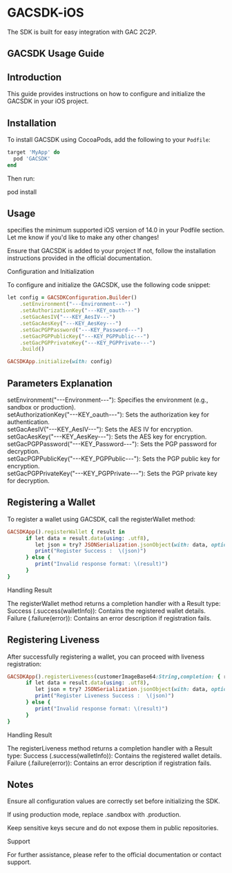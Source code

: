 # GACSDK-iOS
The SDK is built for easy integration with GAC 2C2P.

## GACSDK Usage Guide  

## Introduction  
This guide provides instructions on how to configure and initialize the GACSDK in your iOS project.  

## Installation  

To install GACSDK using CocoaPods, add the following to your `Podfile`:  
```ruby
target 'MyApp' do
  pod 'GACSDK'
end
```
Then run:

pod install

## Usage
specifies the minimum supported iOS version of 14.0 in your Podfile section. Let me know if you'd like to make any other changes!

Ensure that GACSDK is added to your project If not, follow the installation instructions provided in the official documentation.

Configuration and Initialization

To configure and initialize the GACSDK, use the following code snippet:
```ruby
let config = GACSDKConfiguration.Builder()
    .setEnvironment("---Environment---")
    .setAuthorizationKey("---KEY_oauth---")
    .setGacAesIV("---KEY_AesIV---")
    .setGacAesKey("---KEY_AesKey---")
    .setGacPGPPassword("---KEY_Password---")
    .setGacPGPPublicKey("---KEY_PGPPublic---")
    .setGacPGPPrivateKey("---KEY_PGPPrivate---")
    .build()

GACSDKApp.initialize(with: config)
```
## Parameters Explanation

setEnvironment("---Environment---"): Specifies the environment (e.g., sandbox or production).<br/>
setAuthorizationKey("---KEY_oauth---"): Sets the authorization key for authentication.<br/>
setGacAesIV("---KEY_AesIV---"): Sets the AES IV for encryption.<br/>
setGacAesKey("---KEY_AesKey---"): Sets the AES key for encryption.<br/>
setGacPGPPassword("---KEY_Password---"): Sets the PGP password for decryption.<br/>
setGacPGPPublicKey("---KEY_PGPPublic---"): Sets the PGP public key for encryption.<br/>
setGacPGPPrivateKey("---KEY_PGPPrivate---"): Sets the PGP private key for decryption.<br/>


## Registering a Wallet

To register a wallet using GACSDK, call the registerWallet method:
```ruby
GACSDKApp().registerWallet { result in
      if let data = result.data(using: .utf8),
         let json = try? JSONSerialization.jsonObject(with: data, options: []) as?[String: Any]{
         print("Register Success :  \(json)")
      } else {
         print("Invalid response format: \(result)")
      }
}
```

Handling Result

The registerWallet method returns a completion handler with a Result type:
Success (.success(walletInfo)): Contains the registered wallet details.
Failure (.failure(error)): Contains an error description if registration fails.


## Registering Liveness

After successfully registering a wallet, you can proceed with liveness registration:
```ruby
GACSDKApp().registerLiveness(customerImageBase64:String,completion: { result  in
      if let data = result.data(using: .utf8),
         let json = try? JSONSerialization.jsonObject(with: data, options: []) as?[String: Any]{
         print("Register Liveness Success :  \(json)")
      } else {
         print("Invalid response format: \(result)")
      }
}
```


Handling Result

The registerLiveness method returns a completion handler with a Result type:
Success (.success(walletInfo)): Contains the registered wallet details.
Failure (.failure(error)): Contains an error description if registration fails.

## Notes

Ensure all configuration values are correctly set before initializing the SDK.

If using production mode, replace .sandbox with .production.

Keep sensitive keys secure and do not expose them in public repositories.

Support

For further assistance, please refer to the official documentation or contact support.
